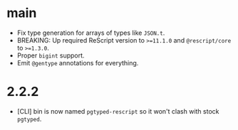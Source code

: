 # main

- Fix type generation for arrays of types like `JSON.t`.
- BREAKING: Up required ReScript version to `>=11.1.0` and `@rescript/core` to `>=1.3.0`.
- Proper `bigint` support.
- Emit `@gentype` annotations for everything.

# 2.2.2

- [CLI] bin is now named `pgtyped-rescript` so it won't clash with stock `pgtyped`.
